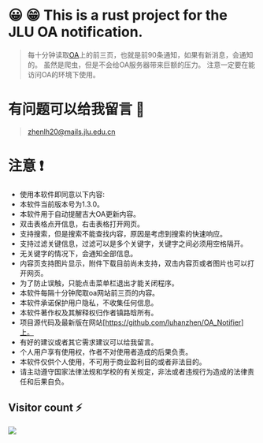 
# 😀 😁 This is a rust project for the JLU OA notification.

>每十分钟读取[OA](https://oa.jlu.edu.cn/defaultroot/login.jsp?access=oa)上的前三页，也就是前90条通知，如果有新消息，会通知的。
>虽然是爬虫，但是不会给OA服务器带来巨额的压力。
>注意一定要在能访问OA的环境下使用。

# 有问题可以给我留言 📧
>zhenlh20@mails.jlu.edu.cn


# 注意 ❗

* 使用本软件即同意以下内容:
* 本软件当前版本号为1.3.0。
* 本软件用于自动提醒吉大OA更新内容。
* 双击表格点开信息，右击表格打开网页。
* 支持搜索，但是搜索不能查找内容，原因是考虑到搜索的快速响应。
* 支持过滤关键信息，过滤可以是多个关键字，关键字之间必须用空格隔开。
* 无关键字的情况下，会通知全部信息。
* 内容页支持图片显示，附件下载目前尚未支持，双击内容页或者图片也可以打开网页。
* 为了防止误触，只能点击菜单栏退出才能关闭程序。
* 本软件每隔十分钟爬取oa网站前三页的内容。
* 本软件承诺保护用户隐私，不收集任何信息。
* 本软件著作权及其解释权归作者镇路晗所有。
* 项目源代码及最新版在网站[https://github.com/luhanzhen/OA_Notifier]上。
* 有好的建议或者其它需求建议可以给我留言。
* 个人用户享有使用权，作者不对使用者造成的后果负责。
* 本软件仅供个人使用，不可用于商业盈利目的或者非法目的。
* 请主动遵守国家法律法规和学校的有关规定，非法或者违规行为造成的法律责任和后果自负。
## Visitor count ⚡

![](https://profile-counter.glitch.me/luhanzhen-OA_Notifier/count.svg)